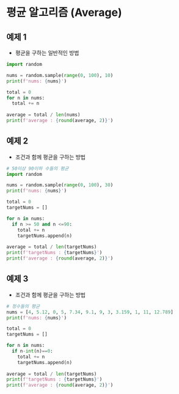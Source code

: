 # 평균 알고리즘 (Average)
## 예제 1
- 평균을 구하는 일반적인 방법
```python
import random

nums = random.sample(range(0, 100), 10)
print(f'nums: {nums}')

total = 0
for n in nums:
  total += n
  
average = total / len(nums)
print(f'average : {round(average, 2)}')
```

## 예제 2
- 조건과 함께 평균을 구하는 방법
```python
# 50이상 90이하 수들의 평균
import random

nums = random.sample(range(0, 100), 30)
print(f'nums: {nums}')

total = 0
targetNums = []

for n in nums:
  if n >= 50 and n <=90:
    total += n
    targetNums.append(n)
  
average = total / len(targetNums)
print(f'targetNums : {targetNums}')
print(f'average : {round(average, 2)}')
```

## 예제 3
- 조건과 함께 평균을 구하는 방법
```python
# 정수들의 평균
nums = [4, 5.12, 0, 5, 7.34, 9.1, 9, 3, 3.159, 1, 11, 12.789]
print(f'nums: {nums}')

total = 0
targetNums = []

for n in nums:
  if n-int(n)==0:
    total += n
    targetNums.append(n)
  
average = total / len(targetNums)
print(f'targetNums : {targetNums}')
print(f'average : {round(average, 2)}')
```
